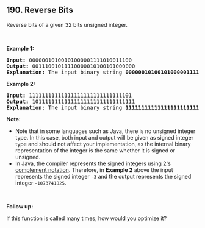 ## 190. Reverse Bits

Reverse bits of a given 32 bits unsigned integer.

<br/> 

**Example 1:**
<pre>
<b>Input:</b> 00000010100101000001111010011100
<b>Output:</b> 00111001011110000010100101000000
<b>Explanation:</b> The input binary string <b>00000010100101000001111010011100</b> represents the unsigned integer 43261596, so return 964176192 which its binary representation is <b>00111001011110000010100101000000</b>.
</pre>

**Example 2:**
<pre>
<b>Input:</b> 11111111111111111111111111111101
<b>Output:</b> 10111111111111111111111111111111
<b>Explanation:</b> The input binary string <b>11111111111111111111111111111101</b> represents the unsigned integer 4294967293, so return 3221225471 which its binary representation is <b>10101111110010110010011101101001</b>.
</pre>

**Note:**

- Note that in some languages such as Java, there is no unsigned integer type. In this case, both input and output will be given as signed integer type and should not affect your implementation, as the internal binary representation of the integer is the same whether it is signed or unsigned.
- In Java, the compiler represents the signed integers using [2's complement notation](https://en.wikipedia.org/wiki/Two%27s_complement). Therefore, in **Example 2** above the input represents the signed integer `-3` and the output represents the signed integer `-1073741825`.
 
<br/>

**Follow up:**

If this function is called many times, how would you optimize it?
